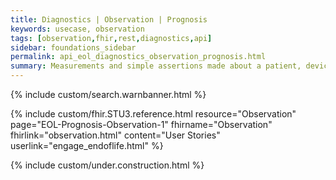 ```yaml
---
title: Diagnostics | Observation | Prognosis
keywords: usecase, observation
tags: [observation,fhir,rest,diagnostics,api]
sidebar: foundations_sidebar
permalink: api_eol_diagnostics_observation_prognosis.html
summary: Measurements and simple assertions made about a patient, device or other subject.
---
```


{% include custom/search.warnbanner.html %}

{% include custom/fhir.STU3.reference.html resource="Observation" page="EOL-Prognosis-Observation-1" fhirname="Observation" fhirlink="observation.html" content="User Stories" userlink="engage_endoflife.html" %}

{% include custom/under.construction.html %}